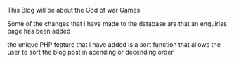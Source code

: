 This Blog will be about the God of war Games

Some of the changes that i have made to the database are that an enquiries page has been added

the unique PHP feature that i have added is a sort function that allows the user to sort the blog post in acending or decending order
